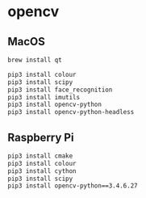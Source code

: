 # opencv

## MacOS

```bash
brew install qt

pip3 install colour
pip3 install scipy
pip3 install face_recognition
pip3 install imutils
pip3 install opencv-python
pip3 install opencv-python-headless
```

## Raspberry Pi

```bash
pip3 install cmake
pip3 install colour
pip3 install cython
pip3 install scipy
pip3 install opencv-python==3.4.6.27
```
